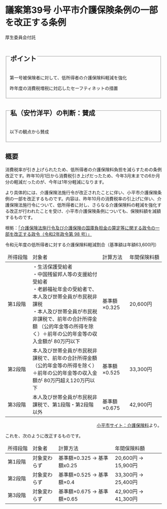 # 議案第39号 小平市介護保険条例の一部を改正する条例

<i class="fa fa-gavel" aria-hidden="true"></i> 厚生委員会付託

<fieldset class="point">
  <legend>
    <h2 class="point"> ポイント </h2>
  </legend>
  <p class="point"><i class="fa fa-check" aria-hidden="true"></i> 第一号被保険者に対して、低所得者の介護保険料軽減を強化</p>
  <p class="point"><i class="fa fa-check" aria-hidden="true"></i> 昨年度の消費税増税に対応したセーフティネットの措置</p>
  <p class="point"><i class="fa fa-check" aria-hidden="true"></i> </p>
</fieldset>

<fieldset class="sanpi">
  <legend>
    <h2 class="sanpi"> <!--<i class="fa fa-circle-o" aria-hidden="true"></i>--><i class="fa fa-question-circle-o" aria-hidden="true"></i> 私（安竹洋平）の判断：賛成 </h2>
  </legend>
  <p class="sanpi"><i class="fa fa-question-circle-o" aria-hidden="true"></i> 以下の観点から賛成</p>
  <p class="sanpi"><i class="fa fa-exclamation-triangle" aria-hidden="true"></i> </p>
</fieldset>

## 概要

消費税率が引き上げられたため、低所得者の介護保険料負担を減らすための条例改正です。昨年10月1日から消費税引き上げだったため、今年3月末までの6か月分の軽減だったのが、今年は1年分軽減になります。

より具体的には、介護保険法施行令が改正されたことに伴い、小平市介護保険条例の一部を改正するものです。内容は、昨年10月の消費税率の引上げに伴い、介護保険法施行令について、低所得者に対し、さらなる介護保険料の軽減を強化する改正が行われたことを受け、小平市介護保険条例についても、保険料額を減額するものです。

根拠：[「介護保険法施行令及び介護保険の国庫負担金の算定等に関する政令の一部を改正する政令（令和2年政令第 98 号）」](https://www.wam.go.jp/gyoseiShiryou-files/documents/2020/0401092137925/ksvol800.pdf)

令和元年度の低所得者に対する介護保険料軽減割合（基準額は年額63,600円）

<table>
    <thead>
        <tr>
            <td style="white-space: nowrap">所得段階</td>
            <td>対象者</td>
            <td style="white-space: nowrap">計算方法</td>
            <td style="white-space: nowrap">年間保険料額</td>
        </tr>
    </thead>
    <tbody>
        <tr>
            <td>第1段階</td>
            <td>・生活保護受給者<br>・中国残留邦人等の支援給付受給者<br>・老齢福祉年金の受給者で、本人及び世帯全員が市民税非課税<br>・本人及び世帯全員が市民税非課税で、前年の合計所得金額 （公的年金等の所得を除く）＋前年の公的年金等の収入金額が 80万円以下</td>
            <td>基準額×0.325</td>
            <td>20,600円</td>
        </tr>
        <tr>
            <td>第2段階</td>
            <td>本人及び世帯全員が市民税非課税で、前年の合計所得金額（公的年金等の所得を除く） ＋前年の公的年金等の収入金額が 80万円超え120万円以下</td>
            <td>基準額×0.525</td>
            <td>33,300円</td>
        </tr>
        <tr>
            <td>第3段階</td>
            <td>本人及び世帯全員が市民税非課税で、第1段階・第2段階以外</td>
            <td>基準額×0.675</td>
            <td>42,900円</td>
        </tr>
    </tbody>
</table>

<p style="text-align:right"><a href="https://www.city.kodaira.tokyo.jp/kurashi/000/000197.html">小平市サイト：介護保険料</a>より。</p>

これを、次のように改正するものです。

<table>
    <thead>
        <tr>
            <td style="white-space: nowrap">所得段階</td>
            <td>対象者</td>
            <td style="white-space: nowrap">計算方法</td>
            <td style="white-space: nowrap">年間保険料額</td>
        </tr>
    </thead>
    <tbody>
        <tr>
            <td>第1段階</td>
            <td>対象変わらず</td>
            <td>基準額×0.325 → 基準額x0.25</td>
            <td>20,600円 → 15,900円</td>
        </tr>
        <tr>
            <td>第2段階</td>
            <td>対象変わらず</td>
            <td>基準額×0.525 → 基準額×0.4</td>
            <td>33,300円 → 25,400円</td>
        </tr>
        <tr>
            <td>第3段階</td>
            <td>対象変わらず</td>
            <td>基準額×0.675 → 基準額×0.65</td>
            <td>42,900円 → 41,300円</td>
        </tr>
    </tbody>
</table>

